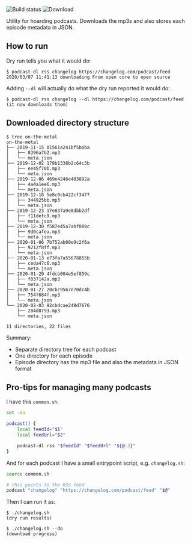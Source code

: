![Build status](https://github.com/joonas-fi/podcast-dl/workflows/Build/badge.svg)
![Download](https://img.shields.io/github/downloads/joonas-fi/podcast-dl/total.svg?style=for-the-badge)

Utility for hoarding podcasts. Downloads the mp3s and also stores each episode metadata in JSON.


How to run
----------

Dry run tells you what it would do:

```console
$ podcast-dl rss changelog https://changelog.com/podcast/feed
2020/03/07 11:41:13 downloading From open core to open source
```

Adding `--dl` will actually do what the dry run reported it would do:

```console
$ podcast-dl rss changelog --dl https://changelog.com/podcast/feed
(it now downloads them)
```


Downloaded directory structure
------------------------------

```console
$ tree on-the-metal
on-the-metal
├── 2019-11-15 01561a241bf5b6ba
│   ├── 8396a7b2.mp3
│   └── meta.json
├── 2019-12-02 178b1338b2c64c3b
│   ├── ee45f70b.mp3
│   └── meta.json
├── 2019-12-06 469e4246e403892a
│   ├── 4a4a1ee6.mp3
│   └── meta.json
├── 2019-12-16 5e8c0cb422cf3477
│   ├── 344925bb.mp3
│   └── meta.json
├── 2019-12-23 17e837a9e8dbb2df
│   ├── f11defc9.mp3
│   └── meta.json
├── 2019-12-30 f587e45a7abf089c
│   ├── 9d0cafea.mp3
│   └── meta.json
├── 2020-01-06 7b752ab00e9c2f6a
│   ├── 9212f8ff.mp3
│   └── meta.json
├── 2020-01-13 e73fa7a55678855b
│   ├── ceda47c6.mp3
│   └── meta.json
├── 2020-01-20 4fdcb004e5ef859c
│   ├── f037142a.mp3
│   └── meta.json
├── 2020-01-27 20cbc9567e70dc4b
│   ├── 754f684f.mp3
│   └── meta.json
└── 2020-02-03 92cbdcae249d7676
    ├── 204d8793.mp3
    └── meta.json

11 directories, 22 files
```

Summary:

- Separate directory tree for each podcast
- One directory for each episode
- Episode directory has the mp3 file and also the metadata in JSON format


Pro-tips for managing many podcasts
-----------------------------------

I have this `common.sh`:

```bash
set -eu

podcast() {
	local feedId="$1"
	local feedUrl="$2"

	podcast-dl rss "$feedId" "$feedUrl" "${@:3}"
}
```

And for each podcast I have a small entrypoint script, e.g. `changelog.sh`:

```bash
source common.sh

# this points to the RSS feed
podcast "changelog" "https://changelog.com/podcast/feed" "$@"
```

Then I can run it as:

```console
$ ./changelog.sh
(dry run results)

$ ./changelog.sh --do
(download progress)
```

